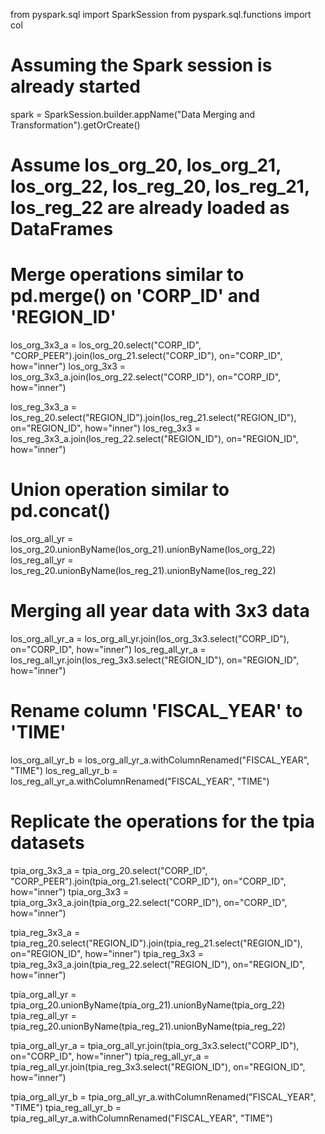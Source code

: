 from pyspark.sql import SparkSession
from pyspark.sql.functions import col

# Assuming the Spark session is already started
spark = SparkSession.builder.appName("Data Merging and Transformation").getOrCreate()

# Assume los_org_20, los_org_21, los_org_22, los_reg_20, los_reg_21, los_reg_22 are already loaded as DataFrames

# Merge operations similar to pd.merge() on 'CORP_ID' and 'REGION_ID'
los_org_3x3_a = los_org_20.select("CORP_ID", "CORP_PEER").join(los_org_21.select("CORP_ID"), on="CORP_ID", how="inner")
los_org_3x3 = los_org_3x3_a.join(los_org_22.select("CORP_ID"), on="CORP_ID", how="inner")

los_reg_3x3_a = los_reg_20.select("REGION_ID").join(los_reg_21.select("REGION_ID"), on="REGION_ID", how="inner")
los_reg_3x3 = los_reg_3x3_a.join(los_reg_22.select("REGION_ID"), on="REGION_ID", how="inner")

# Union operation similar to pd.concat()
los_org_all_yr = los_org_20.unionByName(los_org_21).unionByName(los_org_22)
los_reg_all_yr = los_reg_20.unionByName(los_reg_21).unionByName(los_reg_22)

# Merging all year data with 3x3 data
los_org_all_yr_a = los_org_all_yr.join(los_org_3x3.select("CORP_ID"), on="CORP_ID", how="inner")
los_reg_all_yr_a = los_reg_all_yr.join(los_reg_3x3.select("REGION_ID"), on="REGION_ID", how="inner")

# Rename column 'FISCAL_YEAR' to 'TIME'
los_org_all_yr_b = los_org_all_yr_a.withColumnRenamed("FISCAL_YEAR", "TIME")
los_reg_all_yr_b = los_reg_all_yr_a.withColumnRenamed("FISCAL_YEAR", "TIME")

# Replicate the operations for the tpia datasets
tpia_org_3x3_a = tpia_org_20.select("CORP_ID", "CORP_PEER").join(tpia_org_21.select("CORP_ID"), on="CORP_ID", how="inner")
tpia_org_3x3 = tpia_org_3x3_a.join(tpia_org_22.select("CORP_ID"), on="CORP_ID", how="inner")

tpia_reg_3x3_a = tpia_reg_20.select("REGION_ID").join(tpia_reg_21.select("REGION_ID"), on="REGION_ID", how="inner")
tpia_reg_3x3 = tpia_reg_3x3_a.join(tpia_reg_22.select("REGION_ID"), on="REGION_ID", how="inner")

tpia_org_all_yr = tpia_org_20.unionByName(tpia_org_21).unionByName(tpia_org_22)
tpia_reg_all_yr = tpia_reg_20.unionByName(tpia_reg_21).unionByName(tpia_reg_22)

tpia_org_all_yr_a = tpia_org_all_yr.join(tpia_org_3x3.select("CORP_ID"), on="CORP_ID", how="inner")
tpia_reg_all_yr_a = tpia_reg_all_yr.join(tpia_reg_3x3.select("REGION_ID"), on="REGION_ID", how="inner")

tpia_org_all_yr_b = tpia_org_all_yr_a.withColumnRenamed("FISCAL_YEAR", "TIME")
tpia_reg_all_yr_b = tpia_reg_all_yr_a.withColumnRenamed("FISCAL_YEAR", "TIME")
